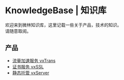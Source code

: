 # KnowledgeBase | 知识库
欢迎来到微林知识库，这里记载一些关于产品，技术的知识。  
请随意取阅。

## 产品
* [流量加速服务 vxTrans](./vxlink/vxtrans.md)
* [证书服务 vxSSL](./vxlink/vxssl.md)
* [静态托管 vxServer](vxlink/vxserver.md)
